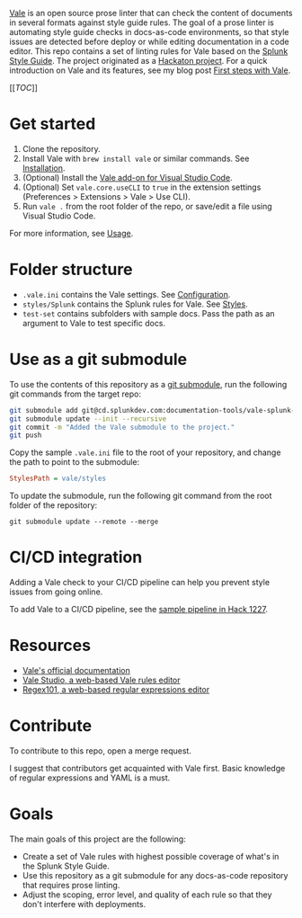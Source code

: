 [Vale](https://github.com/errata-ai/vale) is an open source prose linter that can check the content of documents in several formats against style guide rules. The goal of a prose linter is automating style guide checks in docs-as-code environments, so that style issues are detected before deploy or while editing documentation in a code editor. This repo contains a set of linting rules for Vale based on the [Splunk Style Guide](https://docs.splunk.com/Documentation/StyleGuide/current/StyleGuide/Howtouse). The project originated as a [Hackaton project](https://cd.splunkdev.com/hackathons/2021/hack-1277-automate-prose-linting-for-o11y-docs). For a quick introduction on Vale and its features, see my blog post [First steps with Vale](https://passo.uno/posts/first-steps-with-the-vale-prose-linter/).

[[_TOC_]]

# Get started

1. Clone the repository.
2. Install Vale with `brew install vale` or similar commands. See [Installation](https://docs.errata.ai/vale/install).
3. (Optional) Install the [Vale add-on for Visual Studio Code](https://marketplace.visualstudio.com/items?itemName=errata-ai.vale-server).
4. (Optional) Set `vale.core.useCLI` to `true` in the extension settings (Preferences > Extensions > Vale > Use CLI).
5. Run `vale .` from the root folder of the repo, or save/edit a file using Visual Studio Code.

For more information, see [Usage](https://docs.errata.ai/vale/cli).

# Folder structure

- `.vale.ini` contains the Vale settings. See [Configuration](https://docs.errata.ai/vale/config).
- `styles/Splunk` contains the Splunk rules for Vale. See [Styles](https://docs.errata.ai/vale/styles).
- `test-set` contains subfolders with sample docs. Pass the path as an argument to Vale to test specific docs.

# Use as a git submodule

To use the contents of this repository as a [git submodule](https://git-scm.com/book/en/v2/Git-Tools-Submodules), run the following git commands from the target repo:

```bash
git submodule add git@cd.splunkdev.com:documentation-tools/vale-splunk-style-guide.git vale
git submodule update --init --recursive
git commit -m "Added the Vale submodule to the project."
git push
```

Copy the sample `.vale.ini` file to the root of your repository, and change the path to point to the submodule:

```ini
StylesPath = vale/styles
```

To update the submodule, run the following git command from the root folder of the repository:

```
git submodule update --remote --merge
```

# CI/CD integration

Adding a Vale check to your CI/CD pipeline can help you prevent style issues from going online.

To add Vale to a CI/CD pipeline, see the [sample pipeline in Hack 1227](https://cd.splunkdev.com/hackathons/2021/hack-1277-automate-prose-linting-for-o11y-docs/-/blob/main/.gitlab-ci.yml).

# Resources

- [Vale's official documentation](https://docs.errata.ai/vale/about)
- [Vale Studio, a web-based Vale rules editor](https://vale-studio.errata.ai/)
- [Regex101, a web-based regular expressions editor](https://regex101.com/)

# Contribute

To contribute to this repo, open a merge request.

I suggest that contributors get acquainted with Vale first. Basic knowledge of regular expressions and YAML is a must.

# Goals

The main goals of this project are the following:

- Create a set of Vale rules with highest possible coverage of what's in the Splunk Style Guide.
- Use this repository as a git submodule for any docs-as-code repository that requires prose linting.
- Adjust the scoping, error level, and quality of each rule so that they don't interfere with deployments.


